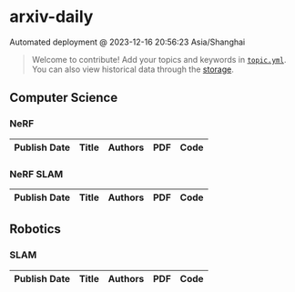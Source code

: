 # arxiv-daily
 Automated deployment @ 2023-12-16 20:56:23 Asia/Shanghai
> Welcome to contribute! Add your topics and keywords in [`topic.yml`](https://github.com/weiningwei/arxiv-daily/blob/main/database/topic.yml).
> You can also view historical data through the [storage](https://github.com/weiningwei/arxiv-daily/blob/main/database/storage).

## Computer Science

### NeRF
|Publish Date|Title|Authors|PDF|Code|
| :---: | :---: | :---: | :---: | :---: |

### NeRF SLAM
|Publish Date|Title|Authors|PDF|Code|
| :---: | :---: | :---: | :---: | :---: |

## Robotics

### SLAM
|Publish Date|Title|Authors|PDF|Code|
| :---: | :---: | :---: | :---: | :---: |
